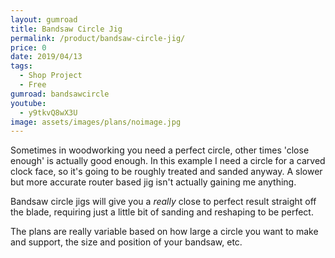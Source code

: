 ```yaml
---
layout: gumroad
title: Bandsaw Circle Jig
permalink: /product/bandsaw-circle-jig/
price: 0
date: 2019/04/13
tags:
  - Shop Project
  - Free
gumroad: bandsawcircle
youtube:
  - y9tkvQ8wX3U
image: assets/images/plans/noimage.jpg
---
```


Sometimes in woodworking you need a perfect circle, other times 'close enough' is actually good enough. In this example I need a circle for a carved clock face, so it's going to be roughly treated and sanded anyway. A slower but more accurate router based jig isn't actually gaining me anything.

Bandsaw circle jigs will give you a *really* close to perfect result straight off the blade, requiring just a little bit of sanding and reshaping to be perfect.

The plans are really variable based on how large a circle you want to make and support, the size and position of your bandsaw, etc.
